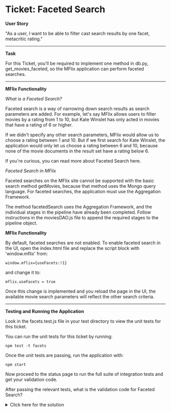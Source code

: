 # Ticket: Faceted Search

**User Story**

"As a user, I want to be able to filter cast search results by one facet, metacritic rating."

---

**Task**

For this Ticket, you'll be required to implement one method in db.py, get_movies_faceted, so the MFlix application can perform faceted searches.

---

**MFlix Functionality**

*What is a Faceted Search?*

Faceted search is a way of narrowing down search results as search parameters are added. For example, let's say MFlix allows users to filter movies by a rating from 1 to 10, but Kate Winslet has only acted in movies that have a rating of 6 or higher.

If we didn't specify any other search parameters, MFlix would allow us to choose a rating between 1 and 10. But if we first search for Kate Winslet, the application would only let us choose a rating between 6 and 10, because none of the movie documents in the result set have a rating below 6.

If you're curious, you can read more about Faceted Search here.

*Faceted Search in MFlix*

Faceted searches on the MFlix site cannot be supported with the basic search method getMovies, because that method uses the Mongo query language. For faceted searches, the application must use the Aggregation Framework.

The method facetedSearch uses the Aggregation Framework, and the individual stages in the pipeline have already been completed. Follow instructions in the moviesDAO.js file to append the required stages to the pipeline object.

**MFlix Functionality**

By default, faceted searches are not enabled. To enable faceted search in the UI, open the index.html file and replace the script block with 'window.mflix' from:

```
window.mflix={useFacets:!1}
```

and change it to:

```
mflix.useFacets = true
```

Once this change is implemented and you reload the page in the UI, the available movie search parameters will reflect the other search criteria.

---

**Testing and Running the Application**

Look in the facets.test.js file in your test directory to view the unit tests for this ticket.

You can run the unit tests for this ticket by running:

```
npm test -t facets
```
Once the unit tests are passing, run the application with:

```
npm start
```

Now proceed to the status page to run the full suite of integration tests and get your validation code.

After passing the relevant tests, what is the validation code for Faceted Search?

<details>
  <summary>Click here for the solution</summary>
    ANswer: 5aa7d3948adcc3fb770f06fb
</details>



